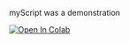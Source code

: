 myScript was a demonstration

[![Open In Colab](https://colab.research.google.com/assets/colab-badge.svg)](https://colab.research.google.com/github/rebeccanpeng/pgss2020_cslab_lecture2/blob/master/MyNotebooks/myFirstScript.ipynb)
